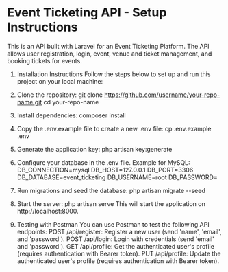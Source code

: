# Event Ticketing API - Setup Instructions
This is an API built with Laravel for an Event Ticketing Platform. The API allows user registration, login, event, venue and ticket management, and booking tickets for events.
1. Installation Instructions
Follow the steps below to set up and run this project on your local machine:
1. Clone the repository:
git clone https://github.com/username/your-repo-name.git
cd your-repo-name
2. Install dependencies:
composer install
3. Copy the .env.example file to create a new .env file:
cp .env.example .env
4. Generate the application key:
php artisan key:generate
5. Configure your database in the .env file. Example for MySQL:
DB_CONNECTION=mysql
DB_HOST=127.0.0.1
DB_PORT=3306
DB_DATABASE=event_ticketing
DB_USERNAME=root
DB_PASSWORD=
6. Run migrations and seed the database:
php artisan migrate --seed
7. Start the server:
php artisan serve
This will start the application on http://localhost:8000.

2. Testing with Postman
You can use Postman to test the following API endpoints:
POST /api/register: Register a new user (send 'name', 'email', and 'password').
POST /api/login: Login with credentials (send 'email' and 'password').
GET /api/profile: Get the authenticated user's profile (requires authentication with Bearer token).
PUT /api/profile: Update the authenticated user's profile (requires authentication with Bearer token).

